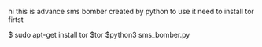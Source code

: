 hi this is advance sms bomber created by python to use it need to install tor firtst

$ sudo apt-get install tor
$tor
$python3 sms_bomber.py
